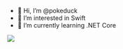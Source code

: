 - 👋 Hi, I’m @pokeduck
- 👀 I’m interested in Swift
- 🌱 I’m currently learning .NET Core

<a href="https://github-readme-stats.vercel.app/api/top-langs/?username=pokeduck">
  <img align="center" src="https://github-readme-stats.vercel.app/api/top-langs/?username=pokeduck&theme=catppuccin_latte&layout=compact&langs_count=6&hide=EJS,HTML,CMake,C%2B%2B,CSS" />
</a>
</br>
<!---
<a href="https://github-readme-stats.vercel.app/api/wakatime?username=pokeduck">
  <img align="center" src="https://github-readme-stats.vercel.app/api/wakatime?username=pokeduck" />
</a>

pokeduck/pokeduck is a ✨ special ✨ repository because its `README.md` (this file) appears on your GitHub profile.
You can click the Preview link to take a look at your changes.
--->
